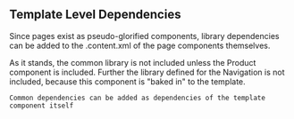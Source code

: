<h2>Template Level Dependencies</h2>

<p>Since pages exist as pseudo-glorified components, library dependencies can be added to the .content.xml of the page components themselves.</p>

<aside class="notes">
    As it stands, the common library is not included unless the Product component is included.  Further the library defined for the Navigation is not included, because this component is &quot;baked in&quot; to the template. 

    Common dependencies can be added as dependencies of the template component itself
</aside>